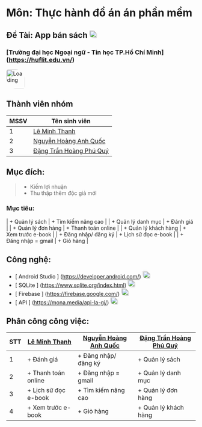 ﻿# Môn: Thực hành đồ án án phần mềm
## Đề Tài: App bán sách <img src="https://cdn.tgdd.vn/GameApp/2/224129/Screentshots/apple-books-ung-dung-doc-sach-danh-rieng-cho-ios-224129-logo-08-06-2020.png" alt="Loading" width="20" style ="border-radius:10% 50%;" />
### [Trường đại học Ngoại ngữ - Tin học TP.Hồ Chí Minh] (https://huflit.edu.vn/)
<img src="https://cdn.haitrieu.com/wp-content/uploads/2021/09/Logo-DH-Ngoai-Ngu-Tin-Hoc-HUFLIT.png" alt="Loading" width="50" style ="border-radius:10% 50%; left: 50%;" />

## Thành viên nhóm
| MSSV | Tên sinh viên |
|-----------|--|
| 1  | [ Lê Minh Thanh ](https://github.com/Thanh203) |
| 2  | [ Nguyễn Hoàng Anh Quốc ](https://github.com/AqGzs) |
| 3  | [ Đặng Trần Hoàng Phú Quý ](https://github.com/DTHPQuy) |

## Mục đích:
> - Kiếm lợi nhuận
> - Thu thập thêm độc giả mới

### Mục tiêu:
| + Quản lý sách  | + Tìm kiếm nâng cao |
| + Quản lý danh mục  | + Đánh giá |
| + Quản lý đơn hàng  | + Thanh toán online |
| + Quản lý khách hàng | + Xem trước e-book |
| + Đăng nhập/ đăng ký | + Lịch sử đọc e-book |
| + Đăng nhập = gmail | + Giỏ hàng |

## Công nghệ:
- [ Android Studio ] (https://developer.android.com/) <img src="https://pbs.twimg.com/media/FwMqYA-WIA0E6Rw.jpg:large" alt="Loading" width="20" style ="border-radius:10% 50%;" />
- [ SQLite ] (https://www.sqlite.org/index.html) <img src="https://upload.wikimedia.org/wikipedia/commons/thumb/9/97/Sqlite-square-icon.svg/2048px-Sqlite-square-icon.svg.png" alt="Loading" width="20" style ="border-radius:10% 50%;" />
- [ Firebase ] (https://firebase.google.com/) <img src="https://cdn.dribbble.com/users/528264/screenshots/3140440/media/5f34fd1aa2ebfaf2cd548bafeb021c8f.png" alt="Loading" width="20" style ="border-radius:10% 50%;" />
- [ API ] (https://mona.media/api-la-gi/) <img src="https://t4.ftcdn.net/jpg/03/22/95/69/360_F_322956978_9ESBVewTYdhSu9G6qf2JazX9tUsdh53g.jpg" alt="Loading" width="20" style ="border-radius:10% 50%;" />

## Phân công công việc:
| STT | [ Lê Minh Thanh ](https://github.com/Thanh203) | [ Nguyễn Hoàng Anh Quốc ](https://github.com/AqGzs)| [ Đặng Trần Hoàng Phú Quý ](https://github.com/DTHPQuy) |
|-----------|--|------|-------|
| 1  | + Đánh giá | + Đăng nhập/ đăng ký | + Quản lý sách |
| 2  | + Thanh toán online | + Đăng nhập = gmail | + Quản lý danh mục |
| 3  | + Lịch sử đọc e-book | + Tìm kiếm nâng cao | + Quản lý đơn hàng |
| 4  | + Xem trước e-book | + Giỏ hàng | + Quản lý khách hàng |

